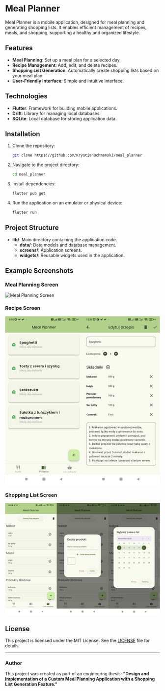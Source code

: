 # Meal Planner

Meal Planner is a mobile application, designed for meal planning and generating shopping lists. It enables efficient management of recipes, meals, and shopping, supporting a healthy and organized lifestyle.

## Features

- **Meal Planning**: Set up a meal plan for a selected day.
- **Recipe Management**: Add, edit, and delete recipes.
- **Shopping List Generation**: Automatically create shopping lists based on your meal plan.
- **User-Friendly Interface**: Simple and intuitive interface.

## Technologies

- **Flutter**: Framework for building mobile applications.
- **Drift**: Library for managing local databases.
- **SQLite**: Local database for storing application data.

## Installation

1. Clone the repository:
   ```bash
   git clone https://github.com/KrystianOchmanski/meal_planner
   ```
2. Navigate to the project directory:
   ```bash
   cd meal_planner
   ```
3. Install dependencies:
   ```bash
   flutter pub get
   ```
4. Run the application on an emulator or physical device:
   ```bash
   flutter run
   ```

## Project Structure

- **lib/**: Main directory containing the application code.
  - **data/**: Data models and database management.
  - **screens/**: Application screens.
  - **widgets/**: Reusable widgets used in the application.

## Example Screenshots

### Meal Planning Screen
![Meal Planning Screen](screenshots/meal_planning_screen.png)

### Recipe Screen
![Recipe Screen](screenshots/recipe_screen.png)

### Shopping List Screen
![Shopping List Screen](screenshots/shopping_list_screen.png)

## License

This project is licensed under the MIT License. See the [LICENSE](LICENSE) file for details.

---

### Author

This project was created as part of an engineering thesis: **"Design and Implementation of a Custom Meal Planning Application with a Shopping List Generation Feature."**

